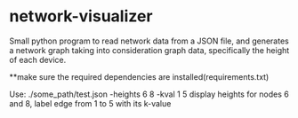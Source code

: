 # network-visualizer
Small python program to read network data from a JSON file, and generates a network graph taking into consideration graph data, specifically the height of each device.

**make sure the required dependencies are installed(requirements.txt)

Use:
./some_path/test.json -heights 6 8 -kval 1 5
  display heights for nodes 6 and 8, label edge from 1 to 5 with its k-value
